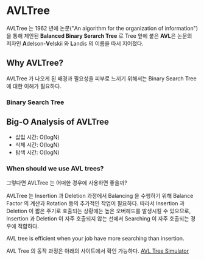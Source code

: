 # AVLTree

AVLTree 는 1962 년에 논문("An algorithm for the organization of information")을 통해 제안된 **Balanced Binary Serarch Tree** 로 Tree 앞에 붙은 **AVL**은 논문의 저자인 **A**delson-**V**elskii 와 **L**andis 의 이름을 따서 지어졌다.


## Why AVLTree?

AVLTree 가 나오게 된 배경과 필요성을 피부로 느끼기 위해서는 Binary Search Tree 에 대한 이해가 필요하다.

### Binary Search Tree




## Big-O Analysis of AVLTree

- 삽입 시간: O(logN)
- 삭제 시간: O(logN)
- 탐색 시간: O(logN)

### When should we use AVL trees?

그렇다면 AVLTree 는 어떠한 경우에 사용하면 좋을까?


AVLTree 는 Insertion 과 Deletion 과정에서 Balancing 을 수행하기 위해 Balance Factor 의 계산과 Rotation 등의 추가적인 작업이 필요하다. 따라서 Insertion 과 Deletion 이 짧은 주기로 호출되는 상황에는 높은 오버헤드를 발생시킬 수 있으므로, Insertion 과 Deletion 이 자주 호출되지 않는 선에서 Searching 이 자주 호출되는 경우에 적합하다.

AVL tree is efficient when your job have more searching than insertion.

AVL Tree 의 동작 과정은 아래의 사이트에서 확인 가능하다.
[AVL Tree Simulator](https://www.cs.usfca.edu/~galles/visualization/AVLtree.html)
